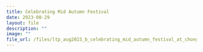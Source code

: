 ```yaml
---
title: Celebrating Mid Autumn Festival
date: 2023-08-29
layout: file
description: ""
image: ""
file_url: /files/ltp_aug2023_b_celebrating_mid_autumn_festival_at_chongfu_2023.pdf
---
```

